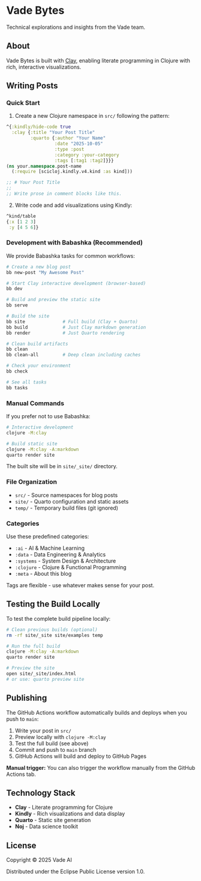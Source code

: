 # Vade Bytes

Technical explorations and insights from the Vade team.

## About

Vade Bytes is built with [Clay](https://scicloj.github.io/clay/), enabling literate programming in Clojure with rich, interactive visualizations.

## Writing Posts

### Quick Start

1. Create a new Clojure namespace in `src/` following the pattern:

```clojure
^{:kindly/hide-code true
  :clay {:title "Your Post Title"
         :quarto {:author "Your Name"
                  :date "2025-10-05"
                  :type :post
                  :category :your-category
                  :tags [:tag1 :tag2]}}}
(ns your.namespace.post-name
  (:require [scicloj.kindly.v4.kind :as kind]))

;; # Your Post Title
;;
;; Write prose in comment blocks like this.
```

2. Write code and add visualizations using Kindly:

```clojure
^kind/table
{:x [1 2 3]
 :y [4 5 6]}
```

### Development with Babashka (Recommended)

We provide Babashka tasks for common workflows:

```bash
# Create a new blog post
bb new-post "My Awesome Post"

# Start Clay interactive development (browser-based)
bb dev

# Build and preview the static site
bb serve

# Build the site
bb site              # Full build (Clay + Quarto)
bb build             # Just Clay markdown generation
bb render            # Just Quarto rendering

# Clean build artifacts
bb clean
bb clean-all         # Deep clean including caches

# Check your environment
bb check

# See all tasks
bb tasks
```

### Manual Commands

If you prefer not to use Babashka:

```bash
# Interactive development
clojure -M:clay

# Build static site
clojure -M:clay -A:markdown
quarto render site
```

The built site will be in `site/_site/` directory.

### File Organization

- `src/` - Source namespaces for blog posts
- `site/` - Quarto configuration and static assets
- `temp/` - Temporary build files (git ignored)

### Categories

Use these predefined categories:
- `:ai` - AI & Machine Learning
- `:data` - Data Engineering & Analytics
- `:systems` - System Design & Architecture
- `:clojure` - Clojure & Functional Programming
- `:meta` - About this blog

Tags are flexible - use whatever makes sense for your post.

## Testing the Build Locally

To test the complete build pipeline locally:

```bash
# Clean previous builds (optional)
rm -rf site/_site site/examples temp

# Run the full build
clojure -M:clay -A:markdown
quarto render site

# Preview the site
open site/_site/index.html
# or use: quarto preview site
```

## Publishing

The GitHub Actions workflow automatically builds and deploys when you push to `main`:

1. Write your post in `src/`
2. Preview locally with `clojure -M:clay`
3. Test the full build (see above)
4. Commit and push to `main` branch
5. GitHub Actions will build and deploy to GitHub Pages

**Manual trigger:** You can also trigger the workflow manually from the GitHub Actions tab.

## Technology Stack

- **Clay** - Literate programming for Clojure
- **Kindly** - Rich visualizations and data display
- **Quarto** - Static site generation
- **Noj** - Data science toolkit

## License

Copyright © 2025 Vade AI

Distributed under the Eclipse Public License version 1.0.
